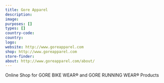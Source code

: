 ```yaml
---
title: Gore Apparel
description:
image:
purposes: []
types: []
country-code:
country:
logo:
website: http://www.goreapparel.com
shop: http://www.goreapparel.com
store-finder:
about: http://www.goreapparel.com/about/
---
```

Online Shop for GORE BIKE WEAR® and GORE RUNNING WEAR® Products
